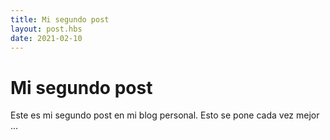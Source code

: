 ```yaml
---
title: Mi segundo post
layout: post.hbs
date: 2021-02-10
---
```


# Mi segundo post

Este es mi segundo post en mi blog personal. Esto se pone cada vez mejor ...